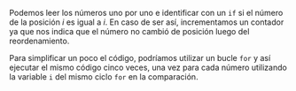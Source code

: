Podemos leer los números uno por uno e identificar con un `if` si el número de la posición $i$ es igual a $i$. En caso de ser así, incrementamos un contador ya que nos indica que el número no cambió de posición luego del reordenamiento.

Para simplificar un poco el código, podríamos utilizar un bucle `for` y así ejecutar el mismo código cinco veces, una vez para cada número utilizando la variable `i` del mismo ciclo `for` en la comparación.